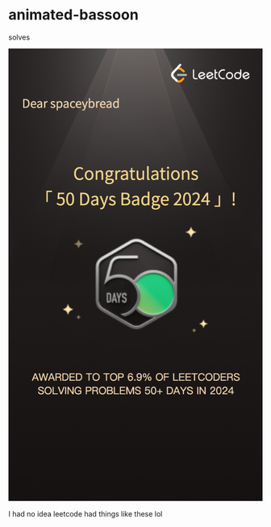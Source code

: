 # animated-bassoon
solves

![idk](https://github.com/spaceybread/animated-bassoon/blob/main/leetcodeImage%3F.png)

I had no idea leetcode had things like these lol

